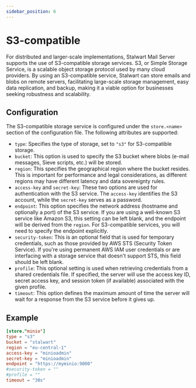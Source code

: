 ```yaml
---
sidebar_position: 6
---
```


# S3-compatible

For distributed and larger-scale implementations, Stalwart Mail Server supports the use of S3-compatible storage services. S3, or Simple Storage Service, is a scalable object storage protocol used by many cloud providers. By using an S3-compatible service, Stalwart can store emails and blobs on remote servers, facilitating large-scale storage management, easy data replication, and backup, making it a viable option for businesses seeking robustness and scalability.

## Configuration

The S3-compatible storage service is configured under the `store.<name>` section of the configuration file. The following attributes are supported:

- `type`: Specifies the type of storage, set to `"s3"` for S3-compatible storage.
- `bucket`: This option is used to specify the S3 bucket where blobs (e-mail messages, Sieve scripts, etc.) will be stored.
- `region`: This specifies the geographical region where the bucket resides. This is important for performance and legal considerations, as different regions may have different latency and data sovereignty rules.
- `access-key` and `secret-key`: These two options are used for authentication with the S3 service. The `access-key` identifies the S3 account, while the `secret-key` serves as a password.
- `endpoint`: This option specifies the network address (hostname and optionally a port) of the S3 service. If you are using a well-known S3 service like Amazon S3, this setting can be left blank, and the endpoint will be derived from the `region`. For S3-compatible services, you will need to specify the endpoint explicitly.
- `security-token`: This is an optional field that is used for temporary credentials, such as those provided by AWS STS (Security Token Service). If you're using permanent AWS IAM user credentials or are interfacing with a storage service that doesn't support STS, this field should be left blank.
- `profile`: This optional setting is used when retrieving credentials from a shared credentials file. If specified, the server will use the access key ID, secret access key, and session token (if available) associated with the given profile.
- `timeout`: This option defines the maximum amount of time the server will wait for a response from the S3 service before it gives up. 

## Example

```toml
[store."minio"]
type = "s3"
bucket = "stalwart"
region = "eu-central-1"
access-key = "minioadmin"
secret-key = "minioadmin"
endpoint = "https://myminio:9000"
#security-token = ""
#profile = ""
timeout = "30s"
```

